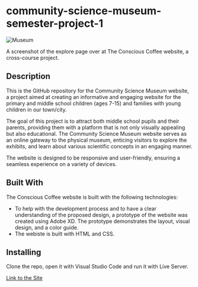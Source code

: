 # community-science-museum-semester-project-1

![Museum](https://github.com/NadineBenowska/community-science-museum-semester-project-1/assets/94540179/2f9df077-0035-4ac5-9ec6-a8c49f4673d0)

A screenshot of the explore page over at The Conscious Coffee website, a cross-course project. 

## Description

This is the GitHub repository for the Community Science Museum website, a project aimed at creating an informative and engaging website for the primary and middle school children (ages 7-15) and families with young children in our town/city. 

The goal of this project is to attract both middle school pupils and their parents, providing them with a platform that is not only visually appealing but also educational. The Community Science Museum website serves as an online gateway to the physical museum, enticing visitors to explore the exhibits, and learn about various scientific concepts in an engaging manner. 

The website is designed to be responsive and user-friendly, ensuring a seamless experience on a variety of devices.

## Built With


The Conscious Coffee website is built with the following technologies:

- To help with the development process and to have a clear understanding of the proposed design, a prototype of the website was created using Adobe XD. The prototype demonstrates the layout, visual design, and a color guide.
- The webiste is built with HTML and CSS.

## Installing

Clone the repo, open it with Visual Studio Code and run it with Live Server.

[Link to the Site](https://community-science-museum-semesterproject1-nb.netlify.app/)